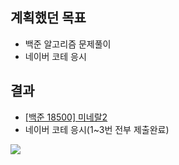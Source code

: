 ## 계획했던 목표
- 백준 알고리즘 문제풀이
- 네이버 코테 응시

## 결과
- [[백준 18500] 미네랄2](https://blog.naver.com/kerochuu)
- 네이버 코테 응시(1~3번 전부 제출완료)
<img src="https://github.com/Road-of-CODEr/stupid-week/blob/kerochuu/2020/09/week4/kerochuu/naver.png">
